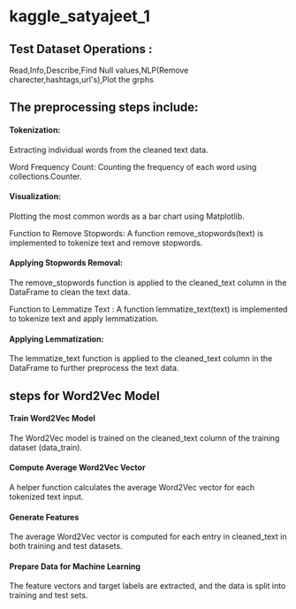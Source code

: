 # kaggle_satyajeet_1

## Test Dataset Operations : 
Read,Info,Describe,Find Null values,NLP(Remove charecter,hashtags,url's),Plot the grphs





## The preprocessing steps include:

#### Tokenization: 
Extracting individual words from the cleaned text data.

Word Frequency Count: Counting the frequency of each word using collections.Counter.

#### Visualization: 
Plotting the most common words as a bar chart using Matplotlib.

Function to Remove Stopwords: A function remove_stopwords(text) is implemented to tokenize text and remove  stopwords.

#### Applying Stopwords Removal: 
The remove_stopwords function is applied to the cleaned_text column in the DataFrame to clean the text data.


Function to Lemmatize Text : A function lemmatize_text(text) is implemented to tokenize text and apply lemmatization.

#### Applying Lemmatization: 
The lemmatize_text function is applied to the cleaned_text column in the DataFrame to further preprocess the text data.

## steps for Word2Vec Model 

#### Train Word2Vec Model
The Word2Vec model is trained on the cleaned_text column of the training dataset (data_train).

#### Compute Average Word2Vec Vector
A helper function calculates the average Word2Vec vector for each tokenized text input.

#### Generate Features
The average Word2Vec vector is computed for each entry in cleaned_text in both training and test datasets.

#### Prepare Data for Machine Learning
The feature vectors and target labels are extracted, and the data is split into training and test sets.